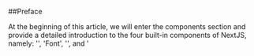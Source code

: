 ##Preface

At the beginning of this article, we will enter the components section and provide a detailed introduction to the four built-in components of NextJS, namely: '<Image>', 'Font', '<Link>', and '<Script>'. They are all specially abstracted components optimized by NextJS based on native HTML tags, and should be used as much as possible during development.

The<Image>component implements lazy loading and automatically adjusts image size based on device size, the<Link><span></span>component implements background pre fetch of resources, making page transitions faster and smoother, and the<Script>component allows you to control loading and executing third-party scripts, etc. We will provide detailed information on the specific functions and APIs in the components section.

This article will introduce the<Image>component, as images often occupy a large part of the webpage size, and image optimization is of utmost importance` The Image component also provides a lot of props and configuration items. Understanding these props and their underlying principles helps us to use the Image component more deeply and bring a better user experience.

## Images and LCP

### 1. Image proportion

according to [Web Almanac](https://link.juejin.cn/?target=https%3A%2F%2Falmanac.httparchive.org%2Fen%2F2022%2Fmedia "https://almanac.httparchive.org/en/2022/media") In the introduction, image size accounts for a large part of the typical website page size. According to statistics, the median total size of websites in June 2021 was 2019 KB (mobile), of which 881 KB were images. This is more than the sum of HTML (30 KB), CSS (72 KB), JavaScript (461 KB), and fonts (97 KB).

On the vast majority of pages (70% mobile devices, 80% desktop), the most influential are images. Largest Contentful Paint（Maximum content drawing, abbreviated as：[LCP](https://link.juejin.cn/?target=https%3A%2F%2Fweb.dev%2Farticles%2Flcp%3Fhl%3Dzh-cn "https://web.dev/articles/lcp?hl=zh-cn")） It is a web performance metric that identifies the largest content element in the first screen. Most of the time, this element has an image.

### 2. LCP background

Considering that LCP is not a commonly known concept, we will introduce LCP separately.

For web developers, measuring the loading speed of the main content on a webpage has always been a challenge.

Traditionally, we use methods such as load and DOMContentLoaded, but they do not represent the time the user sees content on the screen.

And for first content rendering (FCP), if the page has a loading effect, the time obtained is also inaccurate.

Of course, there are also indicators such as First Effective Mapping (FMP), but these indicators are very complex and often incorrect. So it cannot be used to determine the loading time of the main content.

According to discussions in the W3C Web Performance Working Group and research by Google, a more accurate way to measure the loading time of the main content of a webpage is to look at the rendering time of the largest element. This is LCP.

### 3. LCP Concepts and Standards

The Large Contentful Paint (LCP) metric reports the rendering time of the largest image or text block visible in the viewport (relative to the time the webpage first starts loading).

In order to provide a good user experience, the website should strive to set the Large Contentful Paint to \* _ 2.5 seconds _ \* or shorter.

Let's take a look at some examples of LCP:

![](https://p3-juejin.byteimg.com/tos-cn-i-k3u1fbpfcp/cdad5f872000436386d02af3b2b22ab6~tplv-k3u1fbpfcp-jj-mark:3024:0:0:0:q75.awebp#?w=1600&h=621&s=344333&e=png&b=faf4f4)

![](https://p3-juejin.byteimg.com/tos-cn-i-k3u1fbpfcp/d45d5ac94a014e66a4b791e61e2a41dc~tplv-k3u1fbpfcp-jj-mark:3024:0:0:0:q75.awebp#?w=1600&h=621&s=397379&e=png&b=fbfbfb)

So the question is, pages are often loaded in stages, and the largest element in a webpage may be constantly changing. How is LCP calculated?

Firstly, the browser will limit the elements of LCP to specific element types, such as<img>elements, block level elements that contain text nodes or other embedded text elements, the first frame drawn for autoplay of<video>elements, the first frame of animated image formats (such as GIF animations), and so on (this is to simplify the issue, as calculating the size of all elements would be too complex and unnecessary).

Then, after drawing the first frame, the browser will immediately assign a Performance Entry of the large content point type to identify the largest content element. After rendering subsequent frames, as long as the maximum content element changes, the API will assign another Performance Entry. Simply put, when drawing each frame, the browser will indicate the maximum content element.

When the user interacts with the page (by clicking, scrolling, or pressing a button), the browser stops reporting new entries. (Because user interaction often changes the content displayed to the user, such as scrolling operations). Generally speaking, the startTime value of the last entry issued is the LCP value.

## `<Image>`

### 1. Functional characteristics

Explaining LCP is just to help everyone realize the importance of image optimization (after all, the biggest content element is often the image). Returning to the `<Image>` component, NextJS implements these optimization features based on native HTML `<img>` elements:

1. Size optimization: Automatically provide images of the correct size for each device, and also use modern image formats such as WebP and AVIF.
2. Visual stability: prevent layout shift during image loading (Layout Shift)
3. Faster page loading: Images only load when entering the viewport, using lazy loading function and optional use of blurry placeholders
4. Flexible configuration: Adjust images as needed, and images on remote servers can also be adjusted accordingly

We will cover these functions one by one when explaining the component API.

### 2. Basic usage

This is an example of using the<Image>component, which looks like using a normal img element:

<pre><div class="code-block-extension-header"><div class="code-block-extension-headerLeft"><div class="code-block-extension-foldBtn"><svg xmlns="http://www.w3.org/2000/svg" viewBox="0 0 24 24"><path d="M16.924 9.617A1 1 0 0 0 16 9H8a1 1 0 0 0-.707 1.707l4 4a1 1 0 0 0 1.414 0l4-4a1 1 0 0 0 .217-1.09z" data-name="Down"></path></svg></div></div><div class="code-block-extension-headerRight"></div></div><code class="hljs language-javascript code-block-extension-codeShowNum"><span class="code-block-extension-codeLine" data-line-num="1">// app/page.js</span>
<span class="code-block-extension-codeLine" data-line-num="2">import Image from &#39;next/image&#39;</span>
<span class="code-block-extension-codeLine" data-line-num="3"></span>
<span class="code-block-extension-codeLine" data-line-num="4">export default function Page() {</span>
<span class="code-block-extension-codeLine" data-line-num="5">  return (</span>
<span class="code-block-extension-codeLine" data-line-num="6">    <span class="xml">&lt;Image</span></span>
<span class="code-block-extension-codeLine" data-line-num="7">      src=&#34;/profile.png&#34;</span>
<span class="code-block-extension-codeLine" data-line-num="8">      width={500}</span>
<span class="code-block-extension-codeLine" data-line-num="9">      height={500}</span>
<span class="code-block-extension-codeLine" data-line-num="10">      alt=&#34;Picture of the author&#34;</span>
<span class="code-block-extension-codeLine" data-line-num="11">    /&gt;</span>
<span class="code-block-extension-codeLine" data-line-num="12">  )</span>
<span class="code-block-extension-codeLine" data-line-num="13">}</span>
</code></pre>

### 3. Supported props

`<Image>` The component supports passing in these props:

| **Prop**                                                                                                                                                                                                                          | **Example**                          | **type**        | **Is it necessary** |
| --------------------------------------------------------------------------------------------------------------------------------------------------------------------------------------------------------------------------------- | ------------------------------------ | --------------- | ------------------- |
| [src](https://link.juejin.cn/?target=https%3A%2F%2Fnextjs.org%2Fdocs%2Fapp%2Fapi-reference%2Fcomponents%2Fimage%23src "https://nextjs.org/docs/app/api-reference/components/image#src")                                           | `src="/profile.png"`                 | String          | yes                 |
| [width](https://link.juejin.cn/?target=https%3A%2F%2Fnextjs.org%2Fdocs%2Fapp%2Fapi-reference%2Fcomponents%2Fimage%23width "https://nextjs.org/docs/app/api-reference/components/image#width")                                     | `width={500}`                        | Integer (px)    | yes                 |
| [height](https://link.juejin.cn/?target=https%3A%2F%2Fnextjs.org%2Fdocs%2Fapp%2Fapi-reference%2Fcomponents%2Fimage%23height "https://nextjs.org/docs/app/api-reference/components/image#height")                                  | `height={500}`                       | Integer (px)    | yes                 |
| [alt](https://link.juejin.cn/?target=https%3A%2F%2Fnextjs.org%2Fdocs%2Fapp%2Fapi-reference%2Fcomponents%2Fimage%23alt "https://nextjs.org/docs/app/api-reference/components/image#alt")                                           | `alt="Picture of the author"`        | String          | yes                 |
| [loader](https://link.juejin.cn/?target=https%3A%2F%2Fnextjs.org%2Fdocs%2Fapp%2Fapi-reference%2Fcomponents%2Fimage%23loader "https://nextjs.org/docs/app/api-reference/components/image#loader")                                  | `loader={imageLoader}`               | Function        | -                   |
| [fill](https://link.juejin.cn/?target=https%3A%2F%2Fnextjs.org%2Fdocs%2Fapp%2Fapi-reference%2Fcomponents%2Fimage%23fill "https://nextjs.org/docs/app/api-reference/components/image#fill")                                        | `fill={true}`                        | Boolean         | -                   |
| [sizes](https://link.juejin.cn/?target=https%3A%2F%2Fnextjs.org%2Fdocs%2Fapp%2Fapi-reference%2Fcomponents%2Fimage%23sizes "https://nextjs.org/docs/app/api-reference/components/image#sizes")                                     | `sizes="(max-width: 768px) 100vw"`   | String          | -                   |
| [quality](https://link.juejin.cn/?target=https%3A%2F%2Fnextjs.org%2Fdocs%2Fapp%2Fapi-reference%2Fcomponents%2Fimage%23quality "https://nextjs.org/docs/app/api-reference/components/image#quality")                               | `quality={80}`                       | Integer (1-100) | -                   |
| [priority](https://link.juejin.cn/?target=https%3A%2F%2Fnextjs.org%2Fdocs%2Fapp%2Fapi-reference%2Fcomponents%2Fimage%23priority "https://nextjs.org/docs/app/api-reference/components/image#priority")                            | `priority={true}`                    | Boolean         | -                   |
| [placeholder](https://link.juejin.cn/?target=https%3A%2F%2Fnextjs.org%2Fdocs%2Fapp%2Fapi-reference%2Fcomponents%2Fimage%23placeholder "https://nextjs.org/docs/app/api-reference/components/image#placeholder")                   | `placeholder="blur"`                 | String          | -                   |
| [style](https://link.juejin.cn/?target=https%3A%2F%2Fnextjs.org%2Fdocs%2Fapp%2Fapi-reference%2Fcomponents%2Fimage%23style "https://nextjs.org/docs/app/api-reference/components/image#style")                                     | `style={{objectFit: "contain"}}`     | Object          | -                   |
| [onLoadingComplete](https://link.juejin.cn/?target=https%3A%2F%2Fnextjs.org%2Fdocs%2Fapp%2Fapi-reference%2Fcomponents%2Fimage%23onloadingcomplete "https://nextjs.org/docs/app/api-reference/components/image#onloadingcomplete") | `onLoadingComplete={img => done())}` | Function        | -                   |
| [onLoad](https://link.juejin.cn/?target=https%3A%2F%2Fnextjs.org%2Fdocs%2Fapp%2Fapi-reference%2Fcomponents%2Fimage%23onload "https://nextjs.org/docs/app/api-reference/components/image#onload")                                  | `onLoad={event => done())}`          | Function        | -                   |
| [onError](https://link.juejin.cn/?target=https%3A%2F%2Fnextjs.org%2Fdocs%2Fapp%2Fapi-reference%2Fcomponents%2Fimage%23onerror "https://nextjs.org/docs/app/api-reference/components/image#onerror")                               | `onError(event => fail()}`           | Function        | -                   |
| [loading](https://link.juejin.cn/?target=https%3A%2F%2Fnextjs.org%2Fdocs%2Fapp%2Fapi-reference%2Fcomponents%2Fimage%23loading "https://nextjs.org/docs/app/api-reference/components/image#loading")                               | `loading="lazy"`                     | String          | -                   |
| [blurDataURL](https://link.juejin.cn/?target=https%3A%2F%2Fnextjs.org%2Fdocs%2Fapp%2Fapi-reference%2Fcomponents%2Fimage%23blurdataurl "https://nextjs.org/docs/app/api-reference/components/image#blurdataurl")                   | `blurDataURL="data:image/jpeg..."`   | String          | -                   |

Among them, 'src', 'width', 'height', and 'alt' are mandatory, while others are optional. Let's explain them one by one.

### 4. Src - Required

Src supports passing in a static imported image file and also supports passing in a path string.

When using local images, static import of image files can be used. Import files in. jpg,. png, or. webp formats through 'import'. The usage example is as follows:

<pre><div class="code-block-extension-header"><div class="code-block-extension-headerLeft"><div class="code-block-extension-foldBtn"><svg xmlns="http://www.w3.org/2000/svg" viewBox="0 0 24 24"><path d="M16.924 9.617A1 1 0 0 0 16 9H8a1 1 0 0 0-.707 1.707l4 4a1 1 0 0 0 1.414 0l4-4a1 1 0 0 0 .217-1.09z" data-name="Down"></path></svg></div></div><div class="code-block-extension-headerRight"></div></div><code class="hljs language-javascript code-block-extension-codeShowNum"><span class="code-block-extension-codeLine" data-line-num="1">// app/page.js</span>
<span class="code-block-extension-codeLine" data-line-num="2">import Image from &#39;next/image&#39;</span>
<span class="code-block-extension-codeLine" data-line-num="3">import profilePic from &#39;./me.png&#39;</span>
<span class="code-block-extension-codeLine" data-line-num="4"></span>
<span class="code-block-extension-codeLine" data-line-num="5">export default function Page() {</span>
<span class="code-block-extension-codeLine" data-line-num="6">  return (</span>
<span class="code-block-extension-codeLine" data-line-num="7">    <span class="xml">&lt;Image</span></span>
<span class="code-block-extension-codeLine" data-line-num="8">      src={profilePic}</span>
<span class="code-block-extension-codeLine" data-line-num="9">      alt=&#34;Picture of the author&#34;</span>
<span class="code-block-extension-codeLine" data-line-num="10">      // width={500} automatically provided</span>
<span class="code-block-extension-codeLine" data-line-num="11">      // height={500} automatically provided</span>
<span class="code-block-extension-codeLine" data-line-num="12">      // blurDataURL=&#34;data:...&#34; automatically provided</span>
<span class="code-block-extension-codeLine" data-line-num="13">      // placeholder=&#34;blur&#34; // Optional blur-up while loading</span>
<span class="code-block-extension-codeLine" data-line-num="14">    /&gt;</span>
<span class="code-block-extension-codeLine" data-line-num="15">  )</span>
<span class="code-block-extension-codeLine" data-line-num="16">}</span>
</code></pre>

Using a static file import method, 'width' and 'height' do not need to be passed in, Next.exe will automatically provide them.

Note: Dynamic 'await import()' or 'require ()<span></span>' are not supported` Import must be static in order to be analyzed during construction.

When using remote images, src can pass in a URL string.

Due to the inability to retrieve remote files during the construction of NextJS, you need to manually provide 'width', 'height', and optional 'blurDataURL' props.

`The width and height attributes are used to infer the correct aspect ratio (also known as aspect ratio) of an image and to avoid layout offset during image loading. But 'width' and 'height' do not determine the final rendering size of the image, which is also easy to understand because you may also set stretching mode, etc.

<pre><div class="code-block-extension-header"><div class="code-block-extension-headerLeft"><div class="code-block-extension-foldBtn"><svg xmlns="http://www.w3.org/2000/svg" viewBox="0 0 24 24"><path d="M16.924 9.617A1 1 0 0 0 16 9H8a1 1 0 0 0-.707 1.707l4 4a1 1 0 0 0 1.414 0l4-4a1 1 0 0 0 .217-1.09z" data-name="Down"></path></svg></div></div><div class="code-block-extension-headerRight"></div></div><code class="hljs language-javascript code-block-extension-codeShowNum"><span class="code-block-extension-codeLine" data-line-num="1">// app/page.js</span>
<span class="code-block-extension-codeLine" data-line-num="2">import Image from &#39;next/image&#39;</span>
<span class="code-block-extension-codeLine" data-line-num="3"></span>
<span class="code-block-extension-codeLine" data-line-num="4">export default function Page() {</span>
<span class="code-block-extension-codeLine" data-line-num="5">  return (</span>
<span class="code-block-extension-codeLine" data-line-num="6">    <span class="xml">&lt;Image</span></span>
<span class="code-block-extension-codeLine" data-line-num="7">      src=&#34;https://s3.amazonaws.com/my-bucket/profile.png&#34;</span>
<span class="code-block-extension-codeLine" data-line-num="8">      alt=&#34;Picture of the author&#34;</span>
<span class="code-block-extension-codeLine" data-line-num="9">      width={500}</span>
<span class="code-block-extension-codeLine" data-line-num="10">      height={500}</span>
<span class="code-block-extension-codeLine" data-line-num="11">    /&gt;</span>
<span class="code-block-extension-codeLine" data-line-num="12">  )</span>
<span class="code-block-extension-codeLine" data-line-num="13">}</span>
</code></pre>

Note that when using remote addresses, Next.exe requires defining supported remote image addresses in the 'next. config. js' file to prevent malicious use. The configuration method is as follows:

<pre><div class="code-block-extension-header"><div class="code-block-extension-headerLeft"><div class="code-block-extension-foldBtn"><svg xmlns="http://www.w3.org/2000/svg" viewBox="0 0 24 24"><path d="M16.924 9.617A1 1 0 0 0 16 9H8a1 1 0 0 0-.707 1.707l4 4a1 1 0 0 0 1.414 0l4-4a1 1 0 0 0 .217-1.09z" data-name="Down"></path></svg></div></div><div class="code-block-extension-headerRight"></div></div><code class="hljs language-javascript code-block-extension-codeShowNum"><span class="code-block-extension-codeLine" data-line-num="1">// next.config.js</span>
<span class="code-block-extension-codeLine" data-line-num="2">module.exports = {</span>
<span class="code-block-extension-codeLine" data-line-num="3">  images: {</span>
<span class="code-block-extension-codeLine" data-line-num="4">    remotePatterns: [</span>
<span class="code-block-extension-codeLine" data-line-num="5">      {</span>
<span class="code-block-extension-codeLine" data-line-num="6">        protocol: &#39;https&#39;,</span>
<span class="code-block-extension-codeLine" data-line-num="7">        hostname: &#39;s3.amazonaws.com&#39;,</span>
<span class="code-block-extension-codeLine" data-line-num="8">        port: &#39;&#39;,</span>
<span class="code-block-extension-codeLine" data-line-num="9">        pathname: &#39;/my-bucket/**&#39;,</span>
<span class="code-block-extension-codeLine" data-line-num="10">      },</span>
<span class="code-block-extension-codeLine" data-line-num="11">    ],</span>
<span class="code-block-extension-codeLine" data-line-num="12">  },</span>
<span class="code-block-extension-codeLine" data-line-num="13">}</span>
</code></pre>

We will provide a detailed explanation of the 'remotePatterns' in the configuration file later in this article.

### 5. Width - Required

`The width property represents the width of the rendered image, measured in pixels, and affects the display size of the image.

This attribute is required, unless it is a static imported image or the image has a 'fill' attribute.

### 6. Height - Required

`The height attribute represents the height of the rendered image, measured in pixels, and affects the display size of the image.

The attribute must be, unless it is a static imported image or the image has a 'fill' attribute.

### 7. alt

`The alt attribute is used to describe images and is provided for use by screen readers and search engines. If the image is disabled or there is an error loading the image, it will serve as a text prompt for downgrading.

`The alt attribute should be used to replace the text description of the image without changing the meaning of the page, and should not repeat the information provided in the title above or below the image.

If the image is purely for decoration or not intended for user use, the 'alt' attribute should be represented by an empty string ('alt='').

### 8. loader

`loader` A custom function for parsing image addresses. Let's take a look at an example code:

<pre><div class="code-block-extension-header"><div class="code-block-extension-headerLeft"><div class="code-block-extension-foldBtn"><svg xmlns="http://www.w3.org/2000/svg" viewBox="0 0 24 24"><path d="M16.924 9.617A1 1 0 0 0 16 9H8a1 1 0 0 0-.707 1.707l4 4a1 1 0 0 0 1.414 0l4-4a1 1 0 0 0 .217-1.09z" data-name="Down"></path></svg></div></div><div class="code-block-extension-headerRight"></div></div><code class="hljs language-javascript code-block-extension-codeShowNum"><span class="code-block-extension-codeLine" data-line-num="1">&#39;use client&#39;</span>
<span class="code-block-extension-codeLine" data-line-num="2"></span>
<span class="code-block-extension-codeLine" data-line-num="3">import Image from &#39;next/image&#39;</span>
<span class="code-block-extension-codeLine" data-line-num="4"></span>
<span class="code-block-extension-codeLine" data-line-num="5">const imageLoader = ({ src, width, quality }) =&gt; {</span>
<span class="code-block-extension-codeLine" data-line-num="6">  return `https://example.com/${src}?w=${width}&amp;q=${quality || 75}`</span>
<span class="code-block-extension-codeLine" data-line-num="7">}</span>
<span class="code-block-extension-codeLine" data-line-num="8"></span>
<span class="code-block-extension-codeLine" data-line-num="9">export default function Page() {</span>
<span class="code-block-extension-codeLine" data-line-num="10">  return (</span>
<span class="code-block-extension-codeLine" data-line-num="11">    <span class="xml">&lt;Image</span></span>
<span class="code-block-extension-codeLine" data-line-num="12">      loader={imageLoader}</span>
<span class="code-block-extension-codeLine" data-line-num="13">      src=&#34;me.png&#34;</span>
<span class="code-block-extension-codeLine" data-line-num="14">      alt=&#34;Picture of the author&#34;</span>
<span class="code-block-extension-codeLine" data-line-num="15">      width={500}</span>
<span class="code-block-extension-codeLine" data-line-num="16">      height={500}</span>
<span class="code-block-extension-codeLine" data-line-num="17">    /&gt;</span>
<span class="code-block-extension-codeLine" data-line-num="18">  )</span>
<span class="code-block-extension-codeLine" data-line-num="19">}</span>
</code></pre>

The function takes' src ',' width ', and' quality 'as parameters and returns the URL string of the image.

Note: Since the 'loader' prop passes a function, a client component is required, and in this example, 'use client' is also used at the top.

Adding a loader to each image is very cumbersome, but you can also use the 'loaderFile' configuration option in 'next. config. js' to configure each' next/image 'instance in the application without passing the' loader 'prop. This configuration item will be explained later in this article.
